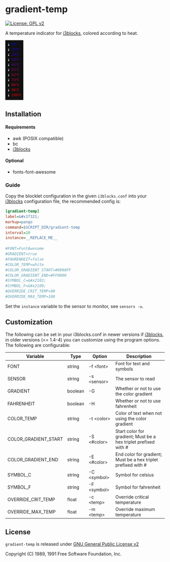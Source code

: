 gradient-temp
=========
[![License: GPL v2](https://img.shields.io/badge/License-GPL%20v2-blue.svg)][license]

A temperature indicator for [i3blocks], colored according to heat.

![](example.png)

## Installation

#### Requirements
* awk (POSIX compatible)
* bc
* [i3blocks]

#### Optional
* fonts-font-awesome

### Guide
Copy the blocklet configuration in the given `i3blocks.conf` into your [i3blocks] configuration file, the recommended config is:

```INI
[gradient-temp]
label=&#x1f321;
markup=pango
command=$SCRIPT_DIR/gradient-temp
interval=10
instance=__REPLACE_ME__

#FONT=FontAwesome
#GRADIENT=true
#FAHRENHEIT=false
#COLOR_TEMP=white
#COLOR_GRADIENT_START=#0000FF
#COLOR_GRADIENT_END=#FF0000
#SYMBOL_C=&#x2103;
#SYMBOL_F=&#x2109;
#OVERRIDE_CRIT_TEMP=90
#OVERRIDE_MAX_TEMP=100
```

Set the `instance` variable to the sensor to monitor, see `sensors -u`.

## Customization

The following can be set in your i3blocks.conf in newer versions if [i3blocks], in older versions (<= 1.4-4) you can customize using the program options. The following are configurable:

Variable | Type | Option | Description
------------ | ------------ | ------------- | -------------
FONT | string | -f &lt;font&gt; | Font for text and symbols
SENSOR | string | -s &lt;sensor&gt; | The sensor to read
GRADIENT | boolean | -G | Whether or not to use the color gradient
FAHRENHEIT | boolean | -H | Whether or not to use fahrenheit
COLOR_TEMP | string | -t &lt;color&gt; | Color of text when not using the color gradient
COLOR_GRADIENT_START | string | -S &lt;#color&gt; | Start color for gradient; Must be a hex triplet prefixed with #
COLOR_GRADIENT_END | string | -E &lt;#color&gt; | End color for gradient; Must be a hex triplet prefixed with #
SYMBOL_C | string | -C &lt;symbol&gt; | Symbol for celsius
SYMBOL_F | string | -F &lt;symbol&gt; | Symbol for fahrenheit
OVERRIDE_CRIT_TEMP | float | -c &lt;temp&gt; | Override critical temperature
OVERRIDE_MAX_TEMP | float | -m &lt;temp&gt; | Override maximum temperature

## License

`gradient-temp` is released under [GNU General Public License v2][license]

Copyright (C) 1989, 1991 Free Software Foundation, Inc.

[i3blocks]: https://vivien.github.io/i3blocks/
[license]: https://www.gnu.org/licenses/gpl-2.0.en.html
